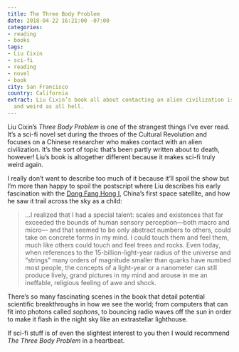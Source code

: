 ```yaml
---
title: The Three Body Problem
date: 2018-04-22 16:21:00 -07:00
categories:
- reading
- books
tags:
- Liu Cixin
- sci-fi
- reading
- novel
- book
city: San Francisco
country: California
extract: Liu Cixin’s book all about contacting an alien civilization is outstanding
  and weird as all hell.
---
```


Liu Cixin’s _Three Body Problem_ is one of the strangest things I’ve ever read. It’s a sci-fi novel set during the throes of the Cultural Revolution and focuses on a Chinese researcher who makes contact with an alien civilization. It’s the sort of topic that’s been partly written about to death, however! Liu’s book is altogether different because it makes sci-fi truly weird again.

I really don’t want to describe too much of it because it’ll spoil the show but I’m more than happy to spoil the postscript where Liu describes his early fascination with the [Dong Fang Hong I](https://en.wikipedia.org/wiki/Dong_Fang_Hong_I), China’s first space satellite, and how he saw it trail across the sky as a child:

> ...I realized that I had a special talent: scales and existences that far exceeded the bounds of human sensory perception—both macro and micro— and that seemed to be only abstract numbers to others, could take on concrete forms in my mind. I could touch them and feel them, much like others could touch and feel trees and rocks. Even today, when references to the 15-billion-light-year radius of the universe and “strings” many orders of magnitude smaller than quarks have numbed most people, the concepts of a light-year or a nanometer can still produce lively, grand pictures in my mind and arouse in me an ineffable, religious feeling of awe and shock.

There’s so many fascinating scenes in the book that detail potential scientific breakthroughs in how we see the world; from computers that can fit into photons called _sophons_, to bouncing radio waves off the sun in order to make it flash in the night sky like an extrastellar lighthouse.

If sci-fi stuff is of even the slightest interest to you then I would recommend _The Three Body Problem_ in a heartbeat.

